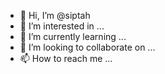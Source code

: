 - 👋 Hi, I’m @siptah
- 👀 I’m interested in ...
- 🌱 I’m currently learning ...
- 💞️ I’m looking to collaborate on ...
- 📫 How to reach me ...

<!---
siptah/siptah is a ✨ special ✨ repository because its `README.md` (this file) appears on your GitHub profile.
You can click the Preview link to take a look at your changes.
--->

